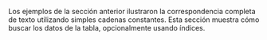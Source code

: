 Los ejemplos de la sección anterior ilustraron la correspondencia  completa de texto utilizando simples cadenas constantes. Esta sección  muestra cómo buscar los datos de la tabla, opcionalmente usando índices.